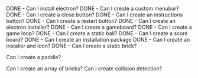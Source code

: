 DONE - Can I install electron?
DONE - Can I create a custom menubar?
DONE - Can I create a close button?
DONE - Can I create an instructions button?
DONE - Can I create a restart button?
DONE - Can I create an electron installer?
DONE - Can I create a gameboard?
DONE - Can I create a game loop?
DONE - Can I create a static ball?
DONE - Can I create a score board?
DONE - Can I create an installation package DONE - Can I create an installer and icon?
DONE - Can I create a static brick?

Can I create a paddle?

Can I create an array of bricks?
Can I create collision detection?

